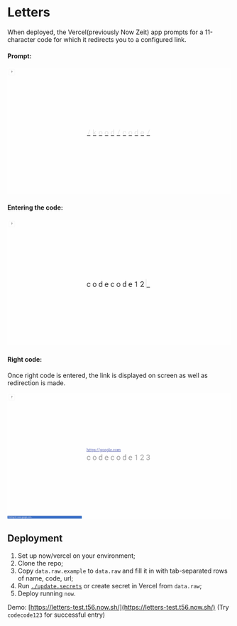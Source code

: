 # Letters

When deployed, the Vercel(previously Now Zeit) app prompts for a 11-character code for which it redirects you to a configured link.

#### Prompt:
![prompt](./screens/1.prompt.png)
#### Entering the code:
![code](./screens/2.code.png)
#### Right code:

Once right code is entered, the link is displayed on screen as well as redirection is made.

![success](./screens/3.success.png)

## Deployment

1. Set up now/vercel on your environment;
2. Clone the repo;
3. Copy `data.raw.example` to `data.raw` and fill it in with tab-separated rows of name, code, url;
3. Run [`./update.secrets`](./update.secrets) or create secret in Vercel from `data.raw`;
4. Deploy running `now`.

Demo: [https://letters-test.t56.now.sh/](https://letters-test.t56.now.sh/) (Try `codecode123` for successful entry)
